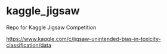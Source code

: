 # kaggle_jigsaw
Repo for Kaggle Jigsaw Competition 

https://www.kaggle.com/c/jigsaw-unintended-bias-in-toxicity-classification/data 
